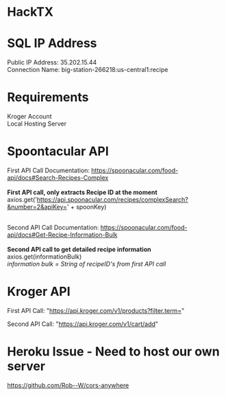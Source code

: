 # HackTX

# SQL IP Address </br>
Public IP Address: 35.202.15.44</br>
Connection Name: big-station-266218:us-central1:recipe</br>

# Requirements # 
Kroger Account<br>
Local Hosting Server

# Spoontacular API
First API Call Documentation:
https://spoonacular.com/food-api/docs#Search-Recipes-Complex<br><br>
  <b>First API call, only extracts Recipe ID at the moment</b><br>
  axios.get('https://api.spoonacular.com/recipes/complexSearch?&number=2&apiKey=' + spoonKey)<br><br>

Second API Call Documentation: 
https://spoonacular.com/food-api/docs#Get-Recipe-Information-Bulk<br><br>
   <b>Second API call to get detailed recipe information</b><br>
   axios.get(informationBulk)<br>
   <i>information bulk = String of recipeID's from first API call</i><br>


# Kroger API
First API Call:
"https://api.kroger.com/v1/products?filter.term="

Second API Call:
"https://api.kroger.com/v1/cart/add"

# Heroku Issue - Need to host our own server
https://github.com/Rob--W/cors-anywhere
